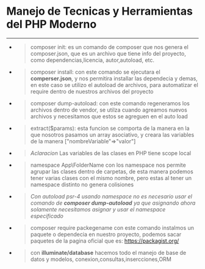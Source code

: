 # Manejo de Tecnicas y Herramientas del PHP Moderno

---

- >composer init:
      es un comando de composer que nos genera el composer.json, que es un archivo que tiene info del proyecto, como dependencias,licencia, autor,autoload, etc.
- >composer install: 
      con este comando se ejecutara el **comperser.json**, y nos permitira installar las dependecia y demas, en este caso se utilizo el autoload de archivos, para automatizar el require dentro de nuestros archivos del proyecto
- >composer dump-autoload: 
      con este comando regeneramos los archivos dentro de vendor, se utilza cuando agreamos nuevos archivos y necesitamos que estos se agreguen en el auto load
- >extract($params): 
      esta funcion se comporta de la manera en la que nosotros pasamos un array asociativo, y creara las variables de la manera ["nombreVariable"=>"valor"]
- >*Aclaracion* Las variables de las clases en PHP tiene scope local
- >namespace App\FolderName
      con los namespace nos permite agrupar las clases dentro de carpetas, de esta manera podemos tener varias clases con el mismo nombre, pero estas al tener un namespace distinto no genera colisiones
- >*Con autoload psr-4 usando namespace no es necesario usar el comando de **composer dump-autoload** ya que asignando ahora solamente necesitamos asignar y usar el namespace especificado*
- >composer require packegename
      con este comando instalmos un paquete o dependecia en nuestro proyecto, podemos sacar paquetes de la pagina oficial que es: https://packagist.org/
- >con **illuminate/database** hacemos todo el manejo de base de datos y modelos, conexion,consultas,insercciones,ORM

 